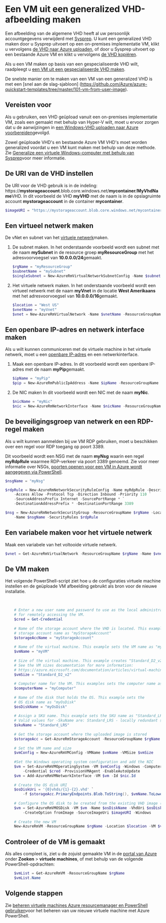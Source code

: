 <properties
    pageTitle="VM maken op basis van een generalized VHD | Microsoft Azure"
    description="Informatie over het maken van een virtuele Windows-computer uit een generalized VHD afbeelding via Azure PowerShell in het implementatiemodel resourcemanager."
    services="virtual-machines-windows"
    documentationCenter=""
    authors="cynthn"
    manager="timlt"
    editor=""
    tags="azure-resource-manager"/>

<tags
    ms.service="virtual-machines-windows"
    ms.workload="infrastructure-services"
    ms.tgt_pltfrm="vm-windows"
    ms.devlang="na"
    ms.topic="article"
    ms.date="10/10/2016"
    ms.author="cynthn"/>

# <a name="create-a-vm-from-a-generalized-vhd-image"></a>Een VM uit een generalized VHD-afbeelding maken

Een afbeelding van de algemene VHD heeft al uw persoonlijk accountgegevens verwijderd met [Sysprep](virtual-machines-windows-generalize-vhd.md). U kunt een generalized VHD maken door u Sysprep uitvoert op een on-premises implementatie VM, klikt u vervolgens [de VHD naar Azure uploaden](virtual-machines-windows-upload-image.md), of door u Sysprep uitvoert op een bestaande Azure VM en klikt u vervolgens [de VHD kopiëren](virtual-machines-windows-vhd-copy.md).

Als u een VM maken op basis van een gespecialiseerde VHD wilt, raadpleegt u [een VM uit een gespecialiseerde VHD maken](virtual-machines-windows-create-vm-specialized.md).

De snelste manier om te maken van een VM van een generalized VHD is met een [snel aan de slag-sjabloon] (https://github.com/Azure/azure-quickstart-templates/tree/master/101-vm-from-user-image). 


## <a name="prerequisites"></a>Vereisten voor

Als u gebruiken, een VHD geüpload vanuit een on-premises implementatie VM, zoals een gemaakt met behulp van Hyper-V wilt, moet u ervoor zorgen dat u de aanwijzingen in [een Windows-VHD uploaden naar Azure voorbereiden](virtual-machines-windows-prepare-for-upload-vhd-image.md)gevolgd. 

Zowel geüploade VHD's en bestaande Azure VM VHD's moet worden generalized voordat u een VM kunt maken met behulp van deze methode. Zie [Generalize een virtuele Windows-computer met behulp van Sysprep](virtual-machines-windows-generalize-vhd.md)voor meer informatie. 


## <a name="set-the-uri-of-the-vhd"></a>De URI van de VHD instellen

De URI voor de VHD gebruik is in de indeling: https://**mystorageaccount**.blob.core.windows.net/**mycontainer**/**MyVhdName**VHD. In dit voorbeeld de VHD **myVHD** met de naam is in de opslagruimte account **mystorageaccount** in de container **mycontainer**.

```powershell
$imageURI = "https://mystorageaccount.blob.core.windows.net/mycontainer/myVhd.vhd"
```


## <a name="create-a-virtual-network"></a>Een virtueel netwerk maken

De vNet en subnet van het [virtuele netwerk](../virtual-network/virtual-networks-overview.md)maken.


1. De subnet maken. In het onderstaande voorbeeld wordt een subnet met de naam **mySubnet** in de resource groep **myResourceGroup** met het adresvoorvoegsel van **10.0.0.0/24**gemaakt.  

    ```powershell
    $rgName = "myResourceGroup"
    $subnetName = "mySubnet"
    $singleSubnet = New-AzureRmVirtualNetworkSubnetConfig -Name $subnetName -AddressPrefix 10.0.0.0/24
    ```
      
2. Het virtuele netwerk maken. In het onderstaande voorbeeld wordt een virtueel netwerk met de naam **myVnet** in de locatie **West Amerikaans** met het adresvoorvoegsel van **10.0.0.0/16**gemaakt.  

    ```powershell
    $location = "West US"
    $vnetName = "myVnet"
    $vnet = New-AzureRmVirtualNetwork -Name $vnetName -ResourceGroupName $rgName -Location $location -AddressPrefix 10.0.0.0/16 -Subnet $singleSubnet
    ```    
            
## <a name="create-a-public-ip-address-and-network-interface"></a>Een openbare IP-adres en netwerk interface maken

Als u wilt kunnen communiceren met de virtuele machine in het virtuele netwerk, moet u een [openbare IP-adres](../virtual-network/virtual-network-ip-addresses-overview-arm.md) en een netwerkinterface.

1. Maak een openbare IP-adres. In dit voorbeeld wordt een openbare IP-adres met de naam **myPip**gemaakt. 

    ```powershell
    $ipName = "myPip"
    $pip = New-AzureRmPublicIpAddress -Name $ipName -ResourceGroupName $rgName -Location $location -AllocationMethod Dynamic
    ```       

2. De NIC maken In dit voorbeeld wordt een NIC met de naam **myNic**. 

    ```powershell
    $nicName = "myNic"
    $nic = New-AzureRmNetworkInterface -Name $nicName -ResourceGroupName $rgName -Location $location -SubnetId $vnet.Subnets[0].Id -PublicIpAddressId $pip.Id
    ```

## <a name="create-the-network-security-group-and-an-rdp-rule"></a>De beveiligingsgroep van netwerk en een RDP-regel maken

Als u wilt kunnen aanmelden bij uw VM RDP gebruiken, moet u beschikken over een regel voor RDP toegang op poort 3389. 

Dit voorbeeld wordt een NSG met de naam **myNsg** waarin een regel **myRdpRule** waarmee RDP-verkeer via poort 3389 genoemd. Zie voor meer informatie over NSGs, [poorten openen voor een VM in Azure wordt aangegeven via PowerShell](virtual-machines-windows-nsg-quickstart-powershell.md).

```powershell
$nsgName = "myNsg"

$rdpRule = New-AzureRmNetworkSecurityRuleConfig -Name myRdpRule -Description "Allow RDP" `
    -Access Allow -Protocol Tcp -Direction Inbound -Priority 110 `
    -SourceAddressPrefix Internet -SourcePortRange * `
    -DestinationAddressPrefix * -DestinationPortRange 3389

$nsg = New-AzureRmNetworkSecurityGroup -ResourceGroupName $rgName -Location $location `
    -Name $nsgName -SecurityRules $rdpRule
```


## <a name="create-a-variable-for-the-virtual-network"></a>Een variabele maken voor het virtuele netwerk

Maak een variabele van het voltooide virtuele netwerk. 

```powershell
$vnet = Get-AzureRmVirtualNetwork -ResourceGroupName $rgName -Name $vnetName
```

## <a name="create-the-vm"></a>De VM maken

Het volgende PowerShell-script ziet hoe u de configuraties virtuele machine instellen en de geüploade VM afbeelding gebruikt als bron voor de nieuwe installatie.

</br>


```powershell
    # Enter a new user name and password to use as the local administrator account 
    # for remotely accessing the VM.
    $cred = Get-Credential
    
    # Name of the storage account where the VHD is located. This example sets the 
    # storage account name as "myStorageAccount"
    $storageAccName = "myStorageAccount"
    
    # Name of the virtual machine. This example sets the VM name as "myVM".
    $vmName = "myVM"
    
    # Size of the virtual machine. This example creates "Standard_D2_v2" sized VM. 
    # See the VM sizes documentation for more information: 
    # https://azure.microsoft.com/documentation/articles/virtual-machines-windows-sizes/
    $vmSize = "Standard_D2_v2"
    
    # Computer name for the VM. This examples sets the computer name as "myComputer".
    $computerName = "myComputer"
    
    # Name of the disk that holds the OS. This example sets the 
    # OS disk name as "myOsDisk"
    $osDiskName = "myOsDisk"
    
    # Assign a SKU name. This example sets the SKU name as "Standard_LRS"
    # Valid values for -SkuName are: Standard_LRS - locally redundant storage, Standard_ZRS - zone redundant storage, Standard_GRS - geo redundant storage, Standard_RAGRS - read access geo redundant storage, Premium_LRS - premium locally redundant storage. 
    $skuName = "Standard_LRS"
    
    # Get the storage account where the uploaded image is stored
    $storageAcc = Get-AzureRmStorageAccount -ResourceGroupName $rgName -AccountName $storageAccName
    
    # Set the VM name and size
    $vmConfig = New-AzureRmVMConfig -VMName $vmName -VMSize $vmSize
    
    #Set the Windows operating system configuration and add the NIC
    $vm = Set-AzureRmVMOperatingSystem -VM $vmConfig -Windows -ComputerName $computerName `
        -Credential $cred -ProvisionVMAgent -EnableAutoUpdate
    $vm = Add-AzureRmVMNetworkInterface -VM $vm -Id $nic.Id
    
    # Create the OS disk URI
    $osDiskUri = '{0}vhds/{1}-{2}.vhd' `
        -f $storageAcc.PrimaryEndpoints.Blob.ToString(), $vmName.ToLower(), $osDiskName
    
    # Configure the OS disk to be created from the existing VHD image (-CreateOption fromImage).
    $vm = Set-AzureRmVMOSDisk -VM $vm -Name $osDiskName -VhdUri $osDiskUri `
        -CreateOption fromImage -SourceImageUri $imageURI -Windows
    
    # Create the new VM
    New-AzureRmVM -ResourceGroupName $rgName -Location $location -VM $vm
```

## <a name="verify-that-the-vm-was-created"></a>Controleer of de VM is gemaakt 

Als alles compleet is, ziet u de zojuist gemaakte VM in de [portal van Azure](https://portal.azure.com) onder **Zoeken** > **virtuele machines**, of met behulp van de volgende PowerShell-opdrachten:

```powershell
    $vmList = Get-AzureRmVM -ResourceGroupName $rgName
    $vmList.Name
```

## <a name="next-steps"></a>Volgende stappen

Zie [beheren virtuele machines Azure resourcemanager en PowerShell gebruiken](virtual-machines-windows-ps-manage.md)voor het beheren van uw nieuwe virtuele machine met Azure PowerShell.


